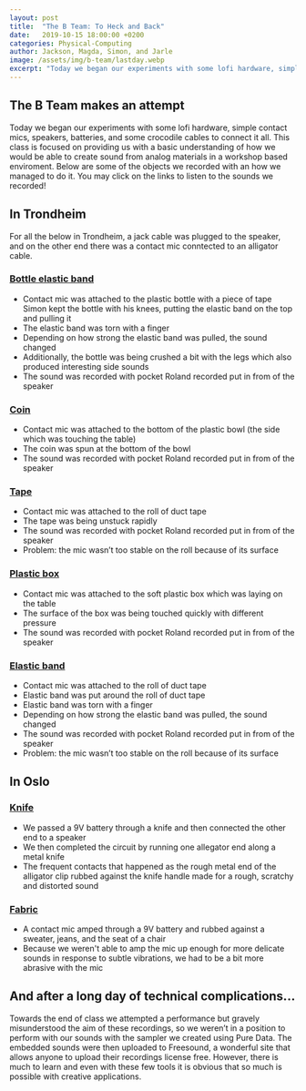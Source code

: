 ```yaml
---
layout: post
title:  "The B Team: To Heck and Back"
date:   2019-10-15 18:00:00 +0200
categories: Physical-Computing
author: Jackson, Magda, Simon, and Jarle
image: /assets/img/b-team/lastday.webp
excerpt: "Today we began our experiments with some lofi hardware, simple contact mics, speakers, batteries, and some crocodile cables to connect it all. We left in pieces."
---
```

## The B Team makes an attempt

Today we began our experiments with some lofi hardware, simple contact mics, speakers, batteries, and some crocodile cables to connect it all. This class is focused on providing us with a basic understanding of how we would be able to create sound from analog materials in a workshop based enviroment. Below are some of the objects we recorded with an how we managed to do it. You may click on the links to listen to the sounds we recorded!

## In Trondheim
For all the below in Trondheim, a jack cable was plugged to the speaker, and on the other end there was a contact mic conntected to an alligator cable. 

### [Bottle elastic band](https://freesound.org/people/jacksongoode/sounds/488517/)
- Contact mic was attached to the plastic bottle with a piece of tape
Simon kept the bottle with his knees, putting the elastic band on the top and pulling it
- The elastic band was torn with a finger
- Depending on how strong the elastic band was pulled, the sound changed
- Additionally, the bottle was being crushed a bit with the legs which also produced interesting side sounds
- The sound was recorded with pocket Roland recorded put in from of the speaker

### [Coin](https://freesound.org/people/jacksongoode/sounds/488516/)
- Contact mic was attached to the bottom of the plastic bowl (the side which was touching the table)
- The coin was spun at the bottom of the bowl
- The sound was recorded with pocket Roland recorded put in from of the speaker

### [Tape](https://freesound.org/people/jacksongoode/sounds/488515/)
- Contact mic was attached to the roll of duct tape
- The tape was being unstuck rapidly
- The sound was recorded with pocket Roland recorded put in from of the speaker
- Problem: the mic wasn’t too stable on the roll because of its surface

### [Plastic box](https://freesound.org/people/jacksongoode/sounds/488514/)
- Contact mic was attached to the soft plastic box which was laying on the table 
- The surface of the box was being touched quickly with different pressure
- The sound was recorded with pocket Roland recorded put in from of the speaker

### [Elastic band](https://freesound.org/people/jacksongoode/sounds/488520/)
- Contact mic was attached to the roll of duct tape
- Elastic band was put around the roll of duct tape
- Elastic band was torn with a finger
- Depending on how strong the elastic band was pulled, the sound changed
- The sound was recorded with pocket Roland recorded put in from of the speaker
- Problem: the mic wasn’t too stable on the roll because of its surface

## In Oslo
### [Knife](https://freesound.org/people/jacksongoode/sounds/488518/)
- We passed a 9V battery through a knife and then connected the other end to a speaker
- We then completed the circuit by running one allegator end along a metal knife
- The frequent contacts that happened as the rough metal end of the alligator clip rubbed against the knife handle made for a rough, scratchy and distorted sound 


### [Fabric](https://freesound.org/people/jacksongoode/sounds/488519/)
- A contact mic amped through a 9V battery and rubbed against a sweater, jeans, and the seat of a chair
- Because we weren't able to amp the mic up enough for more delicate sounds in  response to subtle vibrations, we had to be a bit more abrasive with the mic

## And after a long day of technical complications...
Towards the end of class we attempted a performance but gravely misunderstood the aim of these recordings, so we weren’t in a position to perform with our sounds with the sampler we created using Pure Data. The embedded sounds were then uploaded to Freesound, a wonderful site that allows anyone to upload their recordings license free. However, there is much to learn and even with these few tools it is obvious that so much is possible with creative applications.